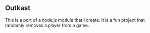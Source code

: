 ## Outkast

This is a port of a node.js module that I create.  It is a fun project that randomly removes a player from a game. 
